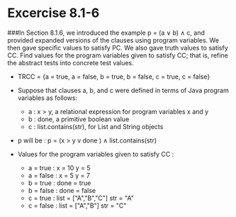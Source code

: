 # Excercise 8.1-6

###In Section 8.1.6, we introduced the example p = (a ∨ b) ∧ c, and provided expanded versions of the clauses using program variables. We then gave specific values to satisfy PC. We also gave truth values to satisfy CC. Find values for the program variables given to satisfy CC; that is, refine the abstract tests into concrete test values.

- TRCC = {a = true, a = false, b = true, b = false, c = true, c = false}
- Suppose that clauses a, b, and c were defined  in terms of Java program variables as follows:
    - a : x > y, a relational expression for program variables x and y
    - b : done, a primitive boolean value
    - c : list.contains(str), for List and String objects

- p will be : p = (x > y v done ) ∧ list.contains(str)
- Values for the program variables given to satisfy CC :
    - a = true : x = 10  y = 5
    - a = false : x = 5   y = 7
    - b = true : done = true
    - b = false : done = false
    - c = true : list = ["A","B","C"]  str = "A"
    - c = false : list = ["A","B"]  str = "C"